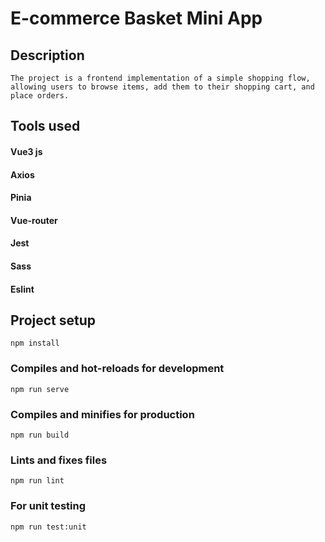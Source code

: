 # E-commerce Basket Mini App

## Description
```
The project is a frontend implementation of a simple shopping flow, allowing users to browse items, add them to their shopping cart, and place orders.
```

## Tools used
#### Vue3 js
#### Axios
#### Pinia
#### Vue-router
#### Jest
#### Sass
#### Eslint


## Project setup
```
npm install
```

### Compiles and hot-reloads for development
```
npm run serve
```

### Compiles and minifies for production
```
npm run build
```

### Lints and fixes files
```
npm run lint
```

### For unit testing

```
npm run test:unit
```

